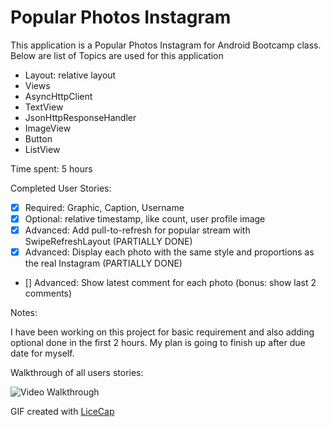 Popular Photos Instagram
=========================

This application is a Popular Photos Instagram for Android Bootcamp class. Below are list of Topics are used for this application

  - Layout: relative layout
  - Views
  - AsyncHttpClient
  - TextView
  - JsonHttpResponseHandler
  - ImageView
  - Button
  - ListView

Time spent: 5 hours

Completed User Stories:

  - [x] Required: Graphic, Caption, Username
  - [x] Optional: relative timestamp, like count, user profile image
  - [x] Advanced: Add pull-to-refresh for popular stream with SwipeRefreshLayout (PARTIALLY DONE)
  - [x] Advanced: Display each photo with the same style and proportions as the real Instagram  (PARTIALLY DONE)
  - [] Advanced: Show latest comment for each photo (bonus: show last 2 comments)
 
Notes:

I have been working on this project for basic requirement and also adding optional done in the first 2 hours. My plan is  going to finish up after due date for myself. 

 
Walkthrough of all users stories:

![Video Walkthrough](PopularIG6.gif)

GIF created with [LiceCap]

[LiceCap]:www.cockos.com/licecap/
